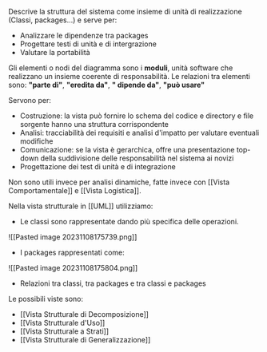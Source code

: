 Descrive la struttura del sistema come insieme di unità di realizzazione (Classi, packages...) e serve per:
- Analizzare le dipendenze tra packages
- Progettare testi di unità e di intergrazione
- Valutare la portabilità

Gli elementi o nodi del diagramma sono i **moduli**, unità software che realizzano un insieme coerente di responsabilità.
Le relazioni tra elementi sono: **"parte di"**, **"eredita da"**, **" dipende da"**, **"può usare"**

Servono per:
- Costruzione: la vista può fornire lo schema del codice e directory e file sorgente hanno una struttura corrispondente
- Analisi: tracciabilità dei requisiti e analisi d'impatto per valutare eventuali modifiche
- Comunicazione: se la vista è gerarchica, offre una presentazione top-down della suddivisione delle responsabilità nel sistema ai novizi
- Progettazione dei test di unità e di integrazione

Non sono utili invece per analisi dinamiche, fatte invece con [[Vista Comportamentale]] e [[Vista Logistica]].

Nella vista strutturale in [[UML]] utilizziamo:
- Le classi sono rappresentate dando più specifica delle operazioni.

![[Pasted image 20231108175739.png]]

- I packages rappresentati come:

![[Pasted image 20231108175804.png]]

- Relazioni tra classi, tra packages e tra classi e packages

Le possibili viste sono:
- [[Vista Strutturale di Decomposizione]]
- [[Vista Strutturale d'Uso]]
- [[Vista Strutturale a Strati]]
- [[Vista Strutturale di Generalizzazione]]

